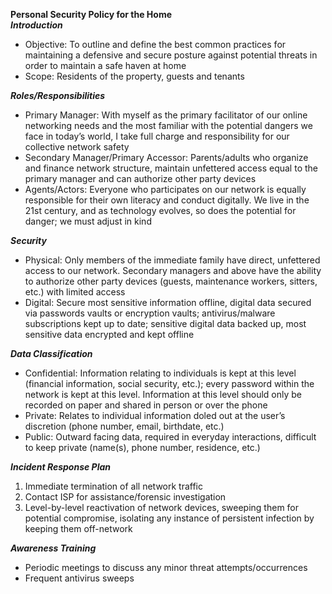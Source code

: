 **Personal Security Policy for the Home**  
***Introduction***

- Objective: To outline and define the best common practices for maintaining a defensive and secure posture against potential threats in order to maintain a safe haven at home  
- Scope: Residents of the property, guests and tenants

***Roles/Responsibilities***

- Primary Manager: With myself as the primary facilitator of our online networking needs and the most familiar with the potential dangers we face in today’s world, I take full charge and responsibility for our collective network safety  
- Secondary Manager/Primary Accessor: Parents/adults who organize and finance network structure, maintain unfettered access equal to the primary manager and can authorize other party devices  
- Agents/Actors: Everyone who participates on our network is equally responsible for their own literacy and conduct digitally. We live in the 21st century, and as technology evolves, so does the potential for danger; we must adjust in kind

***Security***

- Physical: Only members of the immediate family have direct, unfettered access to our network. Secondary managers and above have the ability to authorize other party devices (guests, maintenance workers, sitters, etc.) with limited access  
- Digital: Secure most sensitive information offline, digital data secured via passwords vaults or encryption vaults; antivirus/malware subscriptions kept up to date; sensitive digital data backed up, most sensitive data encrypted and kept offline

***Data Classification***

- Confidential: Information relating to individuals is kept at this level (financial information, social security, etc.); every password within the network is kept at this level. Information at this level should only be recorded on paper and shared in person or over the phone  
- Private: Relates to individual information doled out at the user’s discretion (phone number, email, birthdate, etc.)  
- Public: Outward facing data, required in everyday interactions, difficult to keep private (name(s), phone number, residence, etc.)

***Incident Response Plan***

1. Immediate termination of all network traffic  
2. Contact ISP for assistance/forensic investigation  
3. Level-by-level reactivation of network devices, sweeping them for potential compromise, isolating any instance of persistent infection by keeping them off-network

***Awareness Training***

- Periodic meetings to discuss any minor threat attempts/occurrences  
- Frequent antivirus sweeps